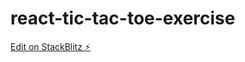 # react-tic-tac-toe-exercise

[Edit on StackBlitz ⚡️](https://stackblitz.com/edit/react-tic-tac-toe-exercise)